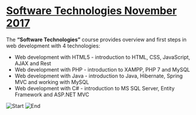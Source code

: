 # [Software Technologies November 2017](https://softuni.bg/trainings/1714/software-technologies-october-2017 "Software Technologies November 2017")

The **“Software Technologies”** course provides overview and first steps in web development with 4 technologies:

- Web development with HTML5 - introduction to HTML, CSS, JavaScript, AJAX and Rest
- Web development with PHP - introduction to XAMPP, PHP 7 and MySQL
- Web development with Java - introduction to Java, Hibernate, Spring MVC and working with MySQL
- Web development with C# - introduction to MS SQL Server, Entity Framework and ASP.NET MVC

![Start](https://img.shields.io/badge/Start-06.11.2017-blue.svg?style=flat-square)
![End](https://img.shields.io/badge/End-04.01.2018-blue.svg?style=flat-square)